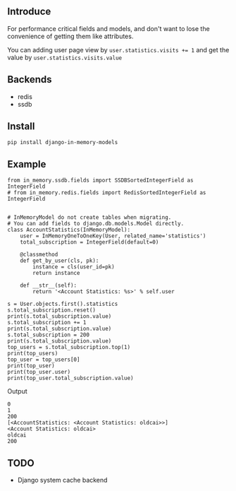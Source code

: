 ## Introduce
For performance critical fields and models, and don't want to lose the convenience of getting them like attributes.

You can adding user page view by `user.statistics.visits += 1` and get the value by `user.statistics.visits.value
`
 
## Backends

- redis
- ssdb

## Install
`pip install django-in-memory-models`


## Example

```
from in_memory.ssdb.fields import SSDBSortedIntegerField as IntegerField
# from in_memory.redis.fields import RedisSortedIntegerField as IntegerField


# InMemoryModel do not create tables when migrating.
# You can add fields to django.db.models.Model directly.
class AccountStatistics(InMemoryModel):
    user = InMemoryOneToOneKey(User, related_name='statistics')
    total_subscription = IntegerField(default=0)

    @classmethod
    def get_by_user(cls, pk):
        instance = cls(user_id=pk)
        return instance
        
    def __str__(self):
        return '<Account Statistics: %s>' % self.user

s = User.objects.first().statistics
s.total_subscription.reset()
print(s.total_subscription.value)
s.total_subscription += 1
print(s.total_subscription.value)
s.total_subscription = 200
print(s.total_subscription.value)
top_users = s.total_subscription.top(1)
print(top_users)
top_user = top_users[0]
print(top_user)
print(top_user.user)
print(top_user.total_subscription.value)
```

Output

```
0
1
200
[<AccountStatistics: <Account Statistics: oldcai>>]
<Account Statistics: oldcai>
oldcai
200
```

## TODO

- Django system cache backend
